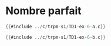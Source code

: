 # Nombre parfait


<div class="tabbed-blocks">

```c
{{#include ../c/trpm-s1/TD1-ex-6-a.c}}
```
```c
{{#include ../c/trpm-s1/TD1-ex-6-b.c}}
```
</div>
